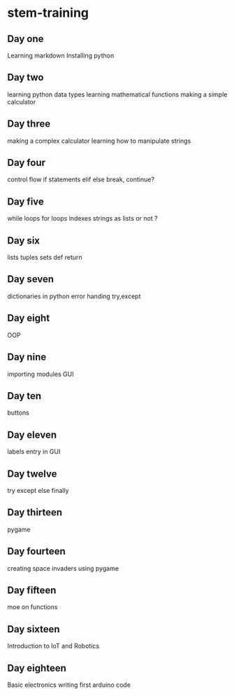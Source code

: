 # stem-training
## Day one
Learning markdown
Installing python
## Day two
learning python data types
learning mathematical functions
making a simple calculator
## Day three
making a complex calculator
learning how to manipulate strings
## Day four
control flow
if statements
elif else
break, continue?
## Day five
while loops
for loops
indexes
strings as lists or not ?
## Day six
lists
tuples
sets
def
return
## Day seven
dictionaries in python
error handing try,except
## Day eight
OOP
## Day nine
importing modules
GUI
## Day ten
buttons
## Day eleven
labels
entry in GUI
## Day twelve
try
except
else
finally
## Day thirteen
pygame
## Day fourteen
creating space invaders using pygame
## Day fifteen
moe on functions
## Day sixteen
Introduction to IoT and Robotics
## Day eighteen
Basic electronics
writing first arduino code

